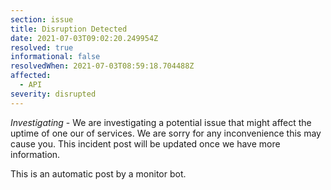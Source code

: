 ```yaml
---
section: issue
title: Disruption Detected
date: 2021-07-03T09:02:20.249954Z
resolved: true
informational: false
resolvedWhen: 2021-07-03T08:59:18.704488Z
affected:
  - API
severity: disrupted
---
```

*Investigating* - We are investigating a potential issue that might affect the uptime of one our of services. We are sorry for any inconvenience this may cause you. This incident post will be updated once we have more information.

This is an automatic post by a monitor bot.
        